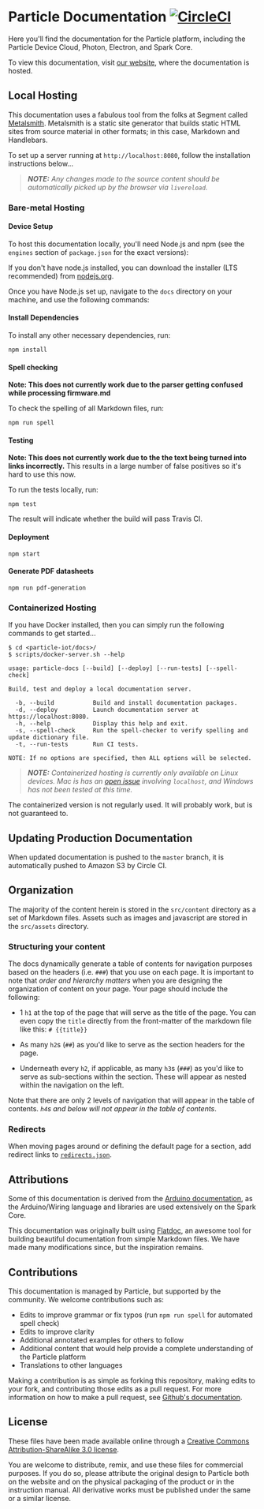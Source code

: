 Particle Documentation [![CircleCI](https://circleci.com/gh/particle-iot/docs/tree/master.svg?style=shield)](https://circleci.com/gh/particle-iot/docs/tree/master)
======================

Here you'll find the documentation for the Particle platform, including
the Particle Device Cloud, Photon, Electron, and Spark Core.

To view this documentation, visit [our website](https://docs.particle.io), where the documentation is hosted.

Local Hosting
-------------

This documentation uses a fabulous tool from the folks at Segment called [Metalsmith](http://www.metalsmith.io). Metalsmith is a static site generator that builds static HTML sites from source material in other formats; in this case, Markdown and Handlebars.

To set up a server running at `http://localhost:8080`, follow the installation instructions below...

> _**NOTE:** Any changes made to the source content should be automatically picked up by the browser via `livereload`._

### Bare-metal Hosting

#### Device Setup

To host this documentation locally, you'll need Node.js and npm (see the `engines` section of `package.json` for the exact versions):

If you don't have node.js installed, you can download the installer (LTS recommended) from [nodejs.org](https://nodejs.org/en/).

Once you have Node.js set up, navigate to the `docs` directory on your machine, and use the following commands:

#### Install Dependencies

To install any other necessary dependencies, run:

```none
npm install
```

#### Spell checking

**Note: This does not currently work due to the parser getting confused while processing firmware.md**

To check the spelling of all Markdown files, run:

```none
npm run spell
```

#### Testing

**Note: This does not currently work due to the the text being turned into links incorrectly.** This results in a large number of false positives so it's hard to use this now.

To run the tests locally, run:

```none
npm test
```

The result will indicate whether the build will pass Travis CI.

#### Deployment

```none
npm start
```

#### Generate PDF datasheets

```none
npm run pdf-generation
```


### Containerized Hosting

If you have Docker installed, then you can simply run the following commands to get started...

```none
$ cd <particle-iot/docs>/
$ scripts/docker-server.sh --help

usage: particle-docs [--build] [--deploy] [--run-tests] [--spell-check]

Build, test and deploy a local documentation server.

  -b, --build           Build and install documentation packages.
  -d, --deploy          Launch documentation server at https://localhost:8080.
  -h, --help            Display this help and exit.
  -s, --spell-check     Run the spell-checker to verify spelling and update dictionary file.
  -t, --run-tests       Run CI tests.

NOTE: If no options are specified, then ALL options will be selected.
```

> _**NOTE:** Containerized hosting is currently only available on Linux devices. Mac is has an [open issue](https://github.com/docker/for-mac/issues/2965) involving `localhost`, and Windows has not been tested at this time._

The containerized version is not regularly used. It will probably work, but is not guaranteed to.


Updating Production Documentation
---------------------------------

When updated documentation is pushed to the `master` branch, it is automatically pushed to Amazon S3 by Circle CI.


Organization
------------

The majority of the content herein is stored in the `src/content` directory as a set of Markdown files. Assets such as images and javascript are stored in the `src/assets` directory.

### Structuring your content

The docs dynamically generate a table of contents for navigation purposes based on the headers (i.e. `###`) that you use on each page. It is important to note that _order and hierarchy matters_ when you are designing the organization of content on your page. Your page should include the following:

* 1 `h1` at the top of the page that will serve as the title of the page. You can even copy the `title` directly from the front-matter of the markdown file like this: `# {{title}}`

* As many `h2`s (`##`) as you'd like to serve as the section headers for the page.

* Underneath every `h2`, if applicable, as many `h3`s (`###`) as you'd like to serve as sub-sections within the section. These will appear as nested within the navigation on the left.

Note that there are only 2 levels of navigation that will appear in the table of contents. *`h4`s and below will not appear in the table of contents*.


### Redirects

When moving pages around or defining the default page for a section, add redirect links to [`redirects.json`](config/redirects.json).

Attributions
------------

Some of this documentation is derived from the [Arduino documentation](http://arduino.cc/en/Reference), as the Arduino/Wiring language and libraries are used extensively on the Spark Core.

This documentation was originally built using [Flatdoc](http://ricostacruz.com/flatdoc/), an awesome tool for building beautiful documentation from simple Markdown files. We have made many modifications since, but the inspiration remains.

Contributions
-------------

This documentation is managed by Particle, but supported by the community. We welcome contributions such as:

* Edits to improve grammar or fix typos (run `npm run spell` for automated spell check)
* Edits to improve clarity
* Additional annotated examples for others to follow
* Additional content that would help provide a complete understanding of the Particle platform
* Translations to other languages

Making a contribution is as simple as forking this repository, making edits to your fork, and contributing those edits as a pull request. For more information on how to make a pull request, see [Github's documentation](https://help.github.com/articles/using-pull-requests/).

License
-------

These files have been made available online through a [Creative Commons Attribution-ShareAlike 3.0 license](http://creativecommons.org/licenses/by-sa/3.0/us/).

You are welcome to distribute, remix, and use these files for commercial purposes. If you do so, please attribute the original design to Particle both on the website and on the physical packaging of the product or in the instruction manual. All derivative works must be published under the same or a similar license.
